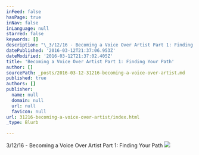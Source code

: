 ```yaml
---
inFeed: false
hasPage: true
inNav: false
inLanguage: null
starred: false
keywords: []
description: "\_3/12/16 - Becoming a Voice Over Artist Part 1: Finding Your Path"
datePublished: '2016-03-12T21:37:06.953Z'
dateModified: '2016-03-12T21:37:02.405Z'
title: 'Becoming a Voice Over Artist Part 1: Finding Your Path'
author: []
sourcePath: _posts/2016-03-12-31216-becoming-a-voice-over-artist.md
published: true
authors: []
publisher:
  name: null
  domain: null
  url: null
  favicon: null
url: 31216-becoming-a-voice-over-artist/index.html
_type: Blurb

---
```

3/12/16 - Becoming a Voice Over Artist Part 1: Finding Your Path
![](https://the-grid-user-content.s3-us-west-2.amazonaws.com/dc9ac4db-71d3-4757-ba99-812246d6be23.jpg)